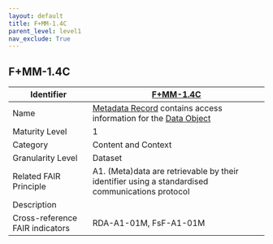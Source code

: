 ```yaml
---
layout: default
title: F+MM-1.4C
parent_level: level1
nav_exclude: True
---
```


## F+MM-1.4C

| Identifier | [F+MM-1.4C](https://github.com/FAIRplus/Data-Maturity/blob/indicator-definitions/docs/_indicators/A.%20F%2BMM-1.4C.md) |
| ---------- | ----------|
| Name | [Metadata Record](https://fairplus.github.io/Data-Maturity/docs/Glossary/#metadata-record) contains access information for the [Data Object](https://fairplus.github.io/Data-Maturity/docs/Glossary/#data-object)  |
| Maturity Level | 1 |
| Category | Content and Context |
| Granularity Level | Dataset |
| Related FAIR Principle | A1. (Meta)data are retrievable by their identifier using a standardised communications protocol |
| Description |  |
| Cross-reference FAIR indicators | RDA-A1-01M, FsF-A1-01M |
